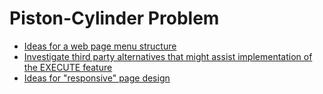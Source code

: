 # Piston-Cylinder Problem

* [Ideas for a web page menu structure](design/menu)
* [Investigate third party alternatives that might assist implementation of the EXECUTE feature](design/ExecuteCapability)
* [Ideas for "responsive" page design](design/ResponsivePageDesign)

